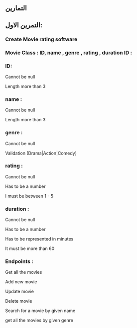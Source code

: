 ## التمارين


## التمرين الاول:
### Create Movie rating software

### Movie Class : ID, name , genre , rating , duration ID :

### ID:

Cannot be null

Length more than 3

### name :

Cannot be null

Length more than 3

### genre :

Cannot be null

Validation (Drama|Action|Comedy)

### rating :

Cannot be null

Has to be a number

I must be between 1 - 5

### duration :

Cannot be null

Has to be a number

Has to be represented in minutes

It must be more than 60

### Endpoints :

Get all the movies

Add new movie

Update movie

Delete movie

Search for a movie by given name

get all the movies by given genre




